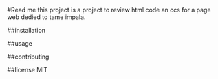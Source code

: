 #Read me 
this project is a project to review html code an ccs for a page web dedied to tame impala.

##installation


##usage



##contributing



##license
MIT